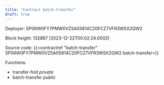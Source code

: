 ```yaml
---
title: "Contract batch-transfer"
draft: true
---
```

Deployer: SP06W0FY7PMW0VZ5A05814C20FCZ7VFR3WSX2QW2


 



Block height: 132887 (2023-12-22T00:02:24.000Z)

Source code: {{<contractref "batch-transfer" SP06W0FY7PMW0VZ5A05814C20FCZ7VFR3WSX2QW2 batch-transfer>}}

Functions:

* transfer-fold _private_
* batch-transfer _public_
